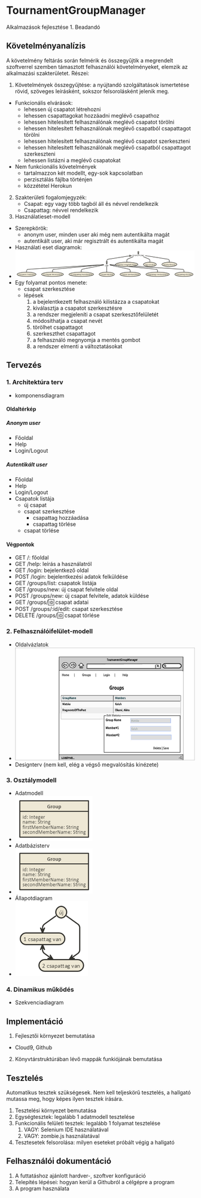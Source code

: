 # TournamentGroupManager
Alkalmazások fejlesztése 1. Beadandó

## Követelményanalízis

A követelmény feltárás során felmérik és összegyűjtik a megrendelt szoftverrel szemben támasztott felhasználói követelményeket, elemzik az alkalmazási szakterületet. Részei:

1. Követelmények összegyűjtése: a nyújtandó szolgáltatások ismertetése rövid, szöveges leírásként, sokszor felsorolásként jelenik meg.
 * Funkcionális elvárások:
    * lehessen új csapatot létrehozni
    * lehessen csapattagokat hozzáadni meglévő csapathoz
    * lehessen hitelesített felhasználónak meglévő csapatot törölni
    * lehessen hitelesített felhasználónak meglévő csapatból csapattagot törölni
    * lehessen hitelesített felhasználónak meglévő csapatot szerkeszteni
    * lehessen hitelesített felhasználónak meglévő csapatból csapattagot szerkeszteni
    * lehessen listázni a meglévő csapatokat
 * Nem funkcionális követelmények
    * tartalmazzon két modellt, egy-sok kapcsolatban
    * perzisztálás fájlba történjen
    * közzététel Herokun
2. Szakterületi fogalomjegyzék: 
    * Csapat: egy vagy több tagból áll és névvel rendelkezik
    * Csapattag: névvel rendelkezik
3. Használatieset-modell
  * Szerepkörök: 
    * anonym user, minden user aki még nem autentikálta magát
    * autentikált user, aki már regisztrált és autentikálta magát
  * Használati eset diagramok:
  * ![use case diagram](images/usecasediagram.png)
  * Egy folyamat pontos menete:
    * csapat szerkesztése
    * lépések
      1. a bejelentkezett felhasználó kilistázza a csapatokat
      2. kiválasztja a csapatot szerkesztésre
      3. a rendszer megjeleníti a csapat szerkesztőfelületét
      4. módosíthatja a csapat nevét
      5. törölhet csapattagot
      6. szerkeszthet csapattagot
      7. a felhasználó megnyomja a mentés gombot
      8. a rendszer elmenti a változtatásokat

## Tervezés

### 1. Architektúra terv

  * komponensdiagram

#### Oldaltérkép

##### Anonym user

- Főoldal
- Help
- Login/Logout

##### Autentikált user

- Főoldal
- Help
- Login/Logout
- Csapatok listája
    + új csapat
    + csapat szerkesztése
      * csapattag hozzáadása
      * csapattag törlése
    + csapat törlése
  
#### Végpontok

  * GET /: főoldal
  * GET /help: leírás a használatról
  * GET /login: bejelentkező oldal
  * POST /login: bejelentkezési adatok felküldése
  * GET /groups/list: csapatok listája
  * GET /groups/new: új csapat felvitele oldal
  * POST /groups/new: új csapat felvitele, adatok küldése
  * GET /groups/:id: csapat adatai
  * POST /groups/:id/edit: csapat szerkesztése
  * DELETE /groups/:id: csapat törlése

### 2. Felhasználóifelület-modell
  * Oldalvázlatok
  * ![site Mockup](images/Mockup.jpg)
  * Designterv (nem kell, elég a végső megvalósítás kinézete)

### 3. Osztálymodell
  * Adatmodell
  * ![data model](images/dataModel.png)
  * Adatbázisterv
  * ![data model](images/dataModel.png)
  * Állapotdiagram
  * ![state chart diagram](images/stateChartDiagram.png)

### 4. Dinamikus működés
  * Szekvenciadiagram

## Implementáció

1. Fejlesztői környezet bemutatása
  * Cloud9, Github
2. Könyvtárstruktúrában lévő mappák funkiójának bemutatása

## Tesztelés

Automatikus tesztek szükségesek. Nem kell teljeskörű tesztelés, a hallgató mutassa meg, hogy képes ilyen tesztek írására.

1. Tesztelési környezet bemutatása
2. Egységtesztek: legalább 1 adatmodell tesztelése
3. Funkcionális felületi tesztek: legalább 1 folyamat tesztelése
    1. VAGY: Selenium IDE használatával
    2. VAGY: zombie.js használatával
4. Tesztesetek felsorolása: milyen eseteket próbált végig a hallgató

## Felhasználói dokumentáció

1. A futtatáshoz ajánlott hardver-, szoftver konfiguráció
2. Telepítés lépései: hogyan kerül a Githubról a célgépre a program
3. A program használata
